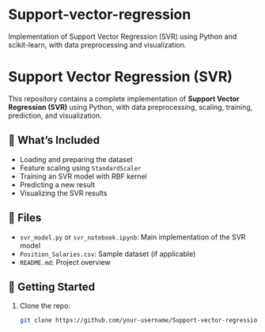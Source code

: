 # Support-vector-regression
Implementation of Support Vector Regression (SVR) using Python and scikit-learn, with data preprocessing and visualization.
# Support Vector Regression (SVR)

This repository contains a complete implementation of **Support Vector Regression (SVR)** using Python, with data preprocessing, scaling, training, prediction, and visualization.

## 📌 What’s Included

- Loading and preparing the dataset
- Feature scaling using `StandardScaler`
- Training an SVR model with RBF kernel
- Predicting a new result
- Visualizing the SVR results

## 📂 Files

- `svr_model.py` or `svr_notebook.ipynb`: Main implementation of the SVR model
- `Position_Salaries.csv`: Sample dataset (if applicable)
- `README.md`: Project overview

## 🚀 Getting Started

1. Clone the repo:
   ```bash
   git clone https://github.com/your-username/Support-vector-regression.git
